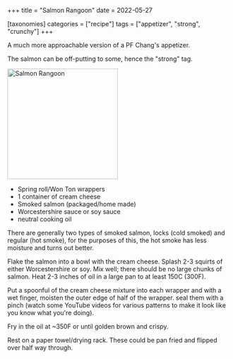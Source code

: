 +++
title = "Salmon Rangoon"
date = 2022-05-27

[taxonomies]
categories = ["recipe"]
tags = ["appetizer", "strong", "crunchy"]
+++

A much more approachable version of a PF Chang's appetizer.

<!-- more -->

The salmon can be off-putting to some, hence the "strong" tag.

<img src="picture1.jpg" alt="Salmon Rangoon" width=250>

- Spring roll/Won Ton wrappers
- 1 container of cream cheese
- Smoked salmon (packaged/home made)
- Worcestershire sauce or soy sauce
- neutral cooking oil


There are generally two types of smoked salmon, locks (cold smoked) and regular (hot smoke), for the purposes of this, the hot smoke has less moisture and turns out better. 

Flake the salmon into a bowl with the cream cheese.
Splash 2-3 squirts of either Worcestershire or soy.  Mix well; there should be no large chunks of
 salmon.  Heat 2-3 inches of oil in a large pan to at least 150C (300F).

Put a spoonful of the cream cheese mixture into each wrapper and with a wet finger,
 moisten the outer edge of half of the wrapper.  seal them with a pinch (watch some YouTube
 videos for various patterns to make it look like you know what you're doing).

Fry in the oil at ~350F or until golden brown and crispy.

Rest on a paper towel/drying rack. These could be pan fried and flipped over half way through.
